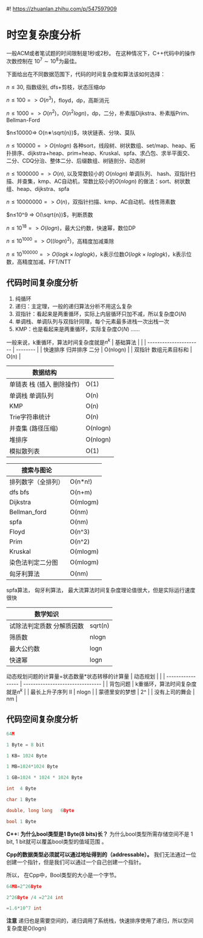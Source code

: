 #! https://zhuanlan.zhihu.com/p/547597909
# 时空复杂度分析

一般ACM或者笔试题的时间限制是1秒或2秒。
在这种情况下，C++代码中的操作次数控制在 $10^7∼10^8$为最佳。

下面给出在不同数据范围下，代码的时间复杂度和算法该如何选择：

$n≤30$, 指数级别, dfs+剪枝，状态压缩dp

$n≤100 => O(n^3)$，floyd，dp，高斯消元

$n≤1000 => O(n^2)，O(n^2logn)$，dp，二分，朴素版Dijkstra、朴素版Prim、Bellman-Ford

$n≤10000=> O(n∗\sqrt{n})$，块状链表、分块、莫队

$n≤100000 => O(nlogn)$ 各种sort，线段树、树状数组、set/map、heap、拓扑排序、dijkstra+heap、prim+heap、Kruskal、spfa、求凸包、求半平面交、二分、CDQ分治、整体二分、后缀数组、树链剖分、动态树

$n≤1000000 => O(n)$, 以及常数较小的 $O(nlogn)$ 单调队列、 hash、双指针扫描、并查集，kmp、AC自动机，常数比较小的$O(nlogn)$ 的做法：sort、树状数组、heap、dijkstra、spfa

$n≤10000000 => O(n)$，双指针扫描、kmp、AC自动机、线性筛素数

$n≤10^9 => O(\sqrt{n})$，判断质数

$n≤10^{18} => O(logn)$，最大公约数，快速幂，数位DP

$n≤10^{1000} => O((logn)^2)$，高精度加减乘除

$n≤10^{100000} => O(logk×loglogk)$，k表示位数$O(logk×loglogk)$，k表示位数，高精度加减、FFT/NTT



## 代码时间复杂度分析
1. 纯循环
2. 递归：主定理，一般的递归算法分析不用这么复杂
3. 双指针：看起来是两重循环，实际上内层循环只加不减，所以复杂度$O(N)$
4. 单调栈、单调队列与双指针同理，每个元素最多进栈一次出栈一次
5. KMP：也是看起来是两重循环，实际复杂度$O(N)$
……

一般来说，k重循环，算法时间复杂度就是$n^k$
| 基础算法               |          |
| ---------------------- | -------- |
| 快速排序 归并排序 二分 | O(nlogn) |
| 双指针 数组元素目标和  | O(n)     |


| 数据结构                  |          |
| ------------------------- | -------- |
| 单链表 栈 (插入 删除操作) | O(1)     |
| 单调栈 单调队列           | O(n)     |
| KMP                       | O(n)     |
| Trie字符串统计            | O(n)     |
| 并查集 (路径压缩)         | O(nlogn) |
| 堆排序                    | O(nlogn) |
| 模拟散列表                | O(1)     |

| 搜索与图论         |          |
| ------------------ | -------- |
| 排列数字（全排列） | O(n*n!)  |
| dfs bfs            | O(n+m)   |
| Dijkstra           | O(mlogm) |
| Bellman_ford       | O(nm)    |
| spfa               | O(nm)    |
| Floyd              | O(n^3)   |
| Prim               | O(n^2)   |
| Kruskal            | O(mlogm) |
| 染色法判定二分图   | O(mlogm) |
| 匈牙利算法         | O(nm)    |
spfa算法， 匈牙利算法， 最大流算法时间复杂度理论值很大，但是实际运行速度很快

| 数学知识                  |         |
| ------------------------- | ------- |
| 试除法判定质数 分解质因数 | sqrt(n) |
| 筛质数                    | nlogn   |
| 最大公约数                | logn    |
| 快速幂                    | logn    |

动态规划问题的计算量=状态数量*状态转移的计算量
| 动态规划          |                                  |
| ----------------- | -------------------------------- |
| 背包问题          | k重循环，算法时间复杂度就是$n^k$ |
| 最长上升子序列 II | nlogn                            |
| 蒙德里安的梦想    | 2^                               |
| 没有上司的舞会    | nm                               |

## 代码空间复杂度分析
```cpp
64M

1 Byte = 8 bit

1 KB= 1024 Byte

1 MB=1024*1024 Byte

1 GB=1024 * 1024 * 1024 Byte

int  4 Byte

char 1 Byte

double, long long   6Byte

bool 1 Byte
```
**C++: 为什么bool类型是1 Byte(8 bits)长？**
为什么bool类型所需存储空间不是 1 bit, 1 bit就可以覆盖bool类型的值域范围 。

**Cpp的数据类型必须就可以通过地址得到的（addressable）。**
我们无法通过一位创建一个指针，但是我们可以通过一个自己创建一个指针。

所以， 在Cpp中，Bool类型的大小是一个字节。

```cpp
64MB=2^26Byte

2^26Byte /4 =2^24 int

=1.6*10^7 int
```
	
**注意**
递归也是需要空间的，递归调用了系统栈，快速排序使用了递归，所以空间复杂度是O(logn)


	
	
	

	
	
	
	
	
	
	
	
	
	
		
	
	
	
	